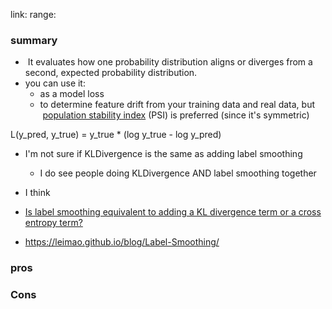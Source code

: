 
link: 
range: 
### summary
-  It evaluates how one probability distribution aligns or diverges from a second, expected probability distribution.
- you can use it:
	- as a model loss
	- to determine feature drift from your training data and real data, but  [population stability index](https://arize.com/blog-course/population-stability-index-psi/) (PSI) is preferred (since it's symmetric)

L(y_pred, y_true) = y_true * (log y_true - log y_pred)


- I'm not sure if KLDivergence is the same as adding label smoothing
	- I do see people doing KLDivergence AND label smoothing together
- I think 

- [Is label smoothing equivalent to adding a KL divergence term or a cross entropy term?](https://stats.stackexchange.com/questions/521006/is-label-smoothing-equivalent-to-adding-a-kl-divergence-term-or-a-cross-entropy)

- https://leimao.github.io/blog/Label-Smoothing/
### pros

### Cons


